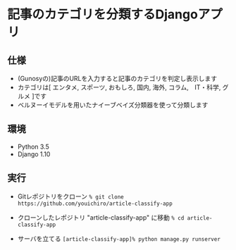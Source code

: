 # 記事のカテゴリを分類するDjangoアプリ

## 仕様
- (Gunosyの)記事のURLを入力すると記事のカテゴリを判定し表示します
- カテゴリは[ エンタメ, スポーツ, おもしろ, 国内, 海外, コラム,　IT・科学, グルメ ]です
- ベルヌーイモデルを用いたナイーブベイズ分類器を使って分類します

## 環境
- Python 3.5
- Django 1.10

## 実行
- Gitレポジトリをクローン
`% git clone https://github.com/youichiro/article-classify-app`

- クローンしたレポジトリ "article-classify-app" に移動
`% cd article-classify-app`

- サーバを立てる
`[article-classify-app]% python manage.py runserver`
